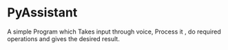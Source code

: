 # PyAssistant
A simple Program which Takes input through voice,
Process it , do required operations 
and gives the desired result.
